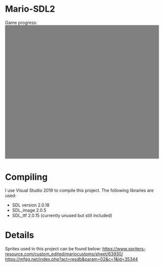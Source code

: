 # Mario-SDL2
Game progress:
![Mario](mario_movement.gif)
# Compiling
I use Visual Studio 2019 to compile this project. The following libraries are used:
- SDL version 2.0.18
- SDL_image 2.0.5
- SDL_ttf 2.0.15 (currently unused but still included)
# Details
Sprites used in this project can be found below:
https://www.spriters-resource.com/custom_edited/mariocustoms/sheet/63930/
https://mfgg.net/index.php?act=resdb&param=02&c=1&id=35344